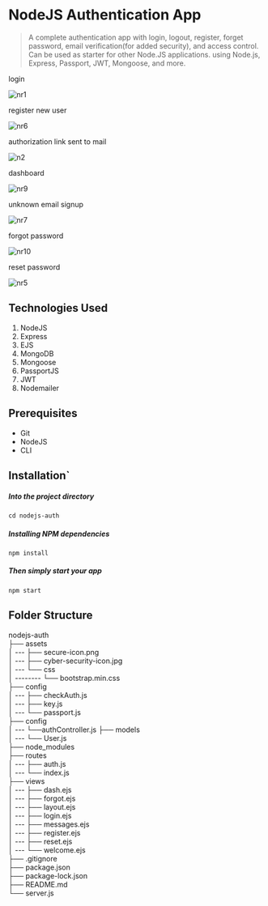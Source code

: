 # NodeJS Authentication App
> A complete authentication app with login, logout, register, forget password, email verification(for added security), and access control. Can be used as starter for other Node.JS applications. using Node.js, Express, Passport, JWT, Mongoose, and more. 



login

![nr1](https://github.com/Speed46/nodejs-authorization/assets/101384882/87d1fc34-680e-4622-aa6a-c130882d2f6b)

register new user 

![nr6](https://github.com/Speed46/nodejs-authorization/assets/101384882/6329c7dc-9fe3-4706-b25f-7aa6fadbddd4)

authorization link sent to mail

![n2](https://github.com/Speed46/nodejs-authorization/assets/101384882/cf79bf1f-46e4-48d4-a577-e56b4b7abd34)

dashboard

![nr9](https://github.com/Speed46/nodejs-authorization/assets/101384882/5958b730-ef93-4a22-8369-d488d6a24d57)

unknown email signup

![nr7](https://github.com/Speed46/nodejs-authorization/assets/101384882/bddd4a83-4c2b-4055-843c-babbffc7ee60)

forgot password

![nr10](https://github.com/Speed46/nodejs-authorization/assets/101384882/c12fa3c0-3f8d-4c32-a906-7c44c90ea430)

reset password

![nr5](https://github.com/Speed46/nodejs-authorization/assets/101384882/831414cb-2931-4f1c-96ee-7a6f9654ce5a)




## Technologies Used
1.  NodeJS
2.  Express
3.  EJS
4.  MongoDB
5.  Mongoose
6.  PassportJS
7.  JWT
8.  Nodemailer


## Prerequisites
- Git
- NodeJS
- CLI

## Installation`

##### Into the project directory

`cd nodejs-auth`

##### Installing NPM dependencies

`npm install`

##### Then simply start your app

`npm start`



## Folder Structure

nodejs-auth <br>
├── assets <br>
│ --- ├── secure-icon.png <br>
│ --- ├── cyber-security-icon.jpg <br>
│ --- └── css <br>
│ -------- └── bootstrap.min.css <br>
├── config <br>
│ --- ├── checkAuth.js <br>
│ --- ├── key.js <br>
│ --- └── passport.js <br>
├── config <br>
│ --- └──authController.js
├── models <br>
│ --- └── User.js <br>
├── node_modules <br>
├── routes <br>
│ --- ├── auth.js <br>
│ --- └── index.js <br>
├── views <br>
│ --- ├── dash.ejs <br>
│ --- ├── forgot.ejs <br>
│ --- ├── layout.ejs <br>
│ --- ├── login.ejs <br>
│ --- ├── messages.ejs <br>
│ --- ├── register.ejs <br>
│ --- ├── reset.ejs <br>
│ --- └── welcome.ejs <br>
├── .gitignore <br>
├── package.json <br>
├── package-lock.json <br>
├── README.md <br>
└── server.js <br>
